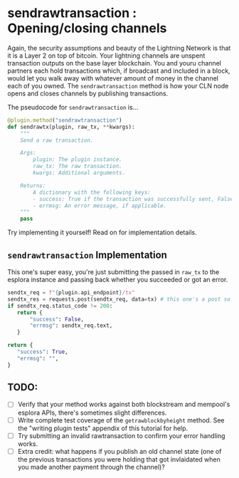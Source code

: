 # sendrawtransaction : Opening/closing channels

Again, the security assumptions and beauty of the Lightning Network is that it is a Layer 2 on top of bitcoin. Your lightning channels are unspent transaction outputs on the base layer blockchain. You and youru channel partners each hold transactions which, if broadcast and included in a block, would let you walk away with whatever amount of money in the channel each of you owned. The `sendrawtransaction` method is how your CLN node opens and closes channels by publishing transactions.

The pseudocode for `sendrawtransaction` is...

```python
@plugin.method("sendrawtransaction")
def sendrawtx(plugin, raw_tx, **kwargs):
    """
    Send a raw transaction.

    Args:
        plugin: The plugin instance.
        raw_tx: The raw transaction.
        kwargs: Additional arguments.

    Returns:
        A dictionary with the following keys:
        - success: True if the transaction was successfully sent, False otherwise.
        - errmsg: An error message, if applicable.
    """
    pass
```

Try implementing it yourself! Read on for implementation details.

## `sendrawtransaction` Implementation

This one's super easy, you're just submitting the passed in `raw_tx` to the esplora instance and passing back whether you succeeded or got an error.

 ```python
 sendtx_req = f"{plugin.api_endpoint}/tx"
 sendtx_res = requests.post(sendtx_req, data=tx) # this one's a post so can't use our fetch helper
 if sendtx_req.status_code != 200:
    return {
        "success": False,
        "errmsg": sendtx_req.text,
    }

return {
    "success": True,
    "errmsg": "",
}
```

## TODO: 
- [ ] Verify that your method works against both blockstream and mempool's esplora APIs, there's sometimes slight differences.
- [ ] Write complete test coverage of the `getrawblockbyheight` method. See the "writing plugin tests" appendix of this tutorial for help.
- [ ] Try submitting an invalid rawtransaction to confirm your error handling works.
- [ ] Extra credit: what happens if you publish an old channel state (one of the previous transactions you were holding that got invlaidated when you made another payment through the channel)?
